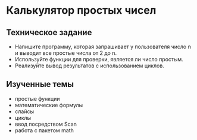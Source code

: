 # Калькулятор простых чисел

## Техническое задание
- Напишите программу, которая запрашивает у пользователя число n и выводит все простые числа от 2 до n.
- Используйте функции для проверки, является ли число простым.
- Реализуйте вывод результатов с использованием циклов.

## Изученные темы
- простые функции
- математические формулы
- слайсы
- циклы
- ввод посредством Scan
- работа с пакетом math